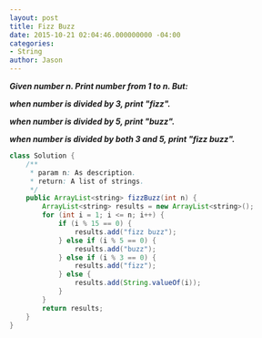 ```yaml
---
layout: post
title: Fizz Buzz
date: 2015-10-21 02:04:46.000000000 -04:00
categories:
- String
author: Jason
---
```

<p><strong><em>Given number n. Print number from 1 to n. But:</p>

when number is divided by 3, print "fizz".</p>
when number is divided by 5, print "buzz".</p>
when number is divided by both 3 and 5, print "fizz buzz".</em></strong></p>

``` java
class Solution {
    /**
     * param n: As description.
     * return: A list of strings.
     */
    public ArrayList<string> fizzBuzz(int n) {
        ArrayList<string> results = new ArrayList<string>();
        for (int i = 1; i <= n; i++) {
            if (i % 15 == 0) {
                results.add("fizz buzz");
            } else if (i % 5 == 0) {
                results.add("buzz");
            } else if (i % 3 == 0) {
                results.add("fizz");
            } else {
                results.add(String.valueOf(i));
            }
        }
        return results;
    }
}
```

